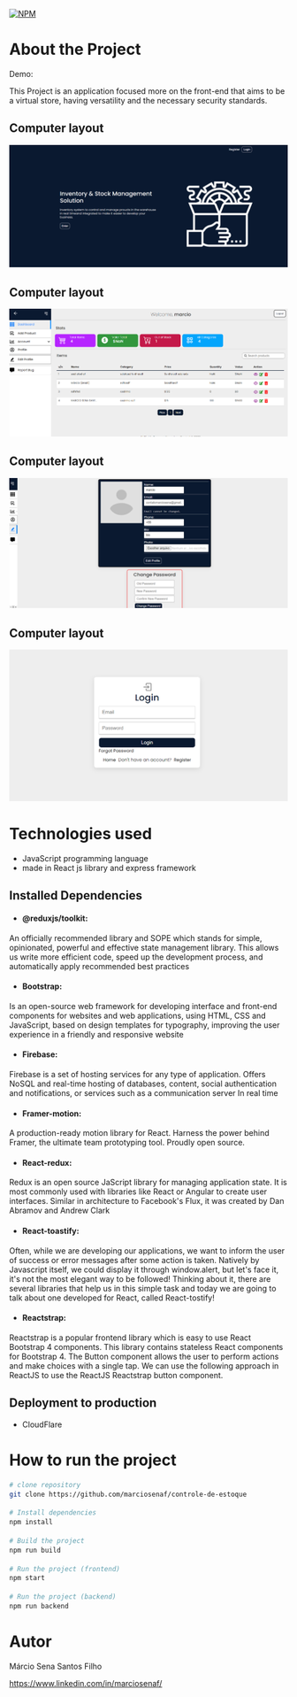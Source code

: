 
[![NPM](https://img.shields.io/npm/l/react)](https://github.com/marciosenaf/controle-de-estoque/new/main) 

# About the Project

Demo: 

This Project is an application focused more on the front-end that aims to be a virtual store, having versatility and the necessary security standards.

## Computer layout
![Web](https://github.com/marciosenaf/controle-de-estoque/blob/main/readme-img/Screenshot_20221123_214851.png)

## Computer layout
![Web](https://github.com/marciosenaf/controle-de-estoque/blob/main/readme-img/Screenshot_20221123_214933.png)

## Computer layout
![Web](https://github.com/marciosenaf/controle-de-estoque/blob/main/readme-img/Screenshot_20221123_215015.png)

## Computer layout
![Web](https://github.com/marciosenaf/controle-de-estoque/blob/main/readme-img/Screenshot_20221123_215037.png)

# Technologies used

- JavaScript programming language 
- made in React js library and express framework

## Installed Dependencies

- #### @reduxjs/toolkit: 
An officially recommended library and SOPE which stands for simple, opinionated, powerful and effective state management library. This allows us
write more efficient code, speed up the development process, and automatically apply recommended best practices

- #### Bootstrap:
Is an open-source web framework for developing interface and front-end components for websites and web applications,
using HTML, CSS and JavaScript, based on design templates for typography, improving the user experience in a friendly and responsive website


- #### Firebase:
Firebase is a set of hosting services for any type of application.
Offers NoSQL and real-time hosting of databases, content, social authentication and notifications, or services such as a communication server
In real time

- #### Framer-motion: 
A production-ready motion library for React. Harness the power behind Framer, the ultimate team prototyping tool.
Proudly open source.

- #### React-redux:
Redux is an open source JaScript library for managing application state. It is most commonly used with libraries
like React or Angular to create user interfaces. Similar in architecture to Facebook's Flux, it was created by Dan Abramov and Andrew Clark

- #### React-toastify:
Often, while we are developing our applications, we want to inform the user of success or error messages after some action is taken.
Natively by Javascript itself, we could display it through window.alert, but let's face it, it's not the most elegant way to be followed!
Thinking about it, there are several libraries that help us in this simple task and today we are going to talk about one developed for React, called React-tostify!

- #### Reactstrap:
Reactstrap is a popular frontend library which is easy to use React Bootstrap 4 components. This library contains stateless React components
for Bootstrap 4. The Button component allows the user to perform actions and make choices with a single tap. We can use the following approach in ReactJS
to use the ReactJS Reactstrap button component.


## Deployment to production
- CloudFlare

# How to run the project
```bash
# clone repository
git clone https://github.com/marciosenaf/controle-de-estoque

# Install dependencies
npm install

# Build the project 
npm run build

# Run the project (frontend)
npm start

# Run the project (backend)
npm run backend
```

# Autor

Márcio Sena Santos Filho

https://www.linkedin.com/in/marciosenaf/
